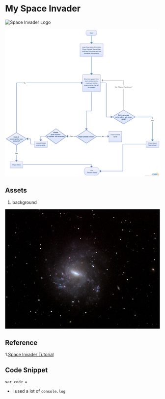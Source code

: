 #  My Space Invader
![Space Invader Logo](https://nebula.wsimg.com/obj/QzRGNkYxNkJERTM0M0M0MDdCMzM6YWYxNzQ2ZGRmMmVkZWFiMmY2ZDVlZjQwMzgwNTY4ZTU6Ojo6OjA=)


![Space Invader Flowchart](/assets/img/spaceinvaderflowchart.jpg)


## Assets

1. background

  ![My Background](/assets/img/starsbackground.jpg "SpaceInvaderLogo")


## Reference

1.[Space Invader Tutorial](www.google.com)

## Code Snippet

```
var code =

```
* I used a lot of `console.log`
